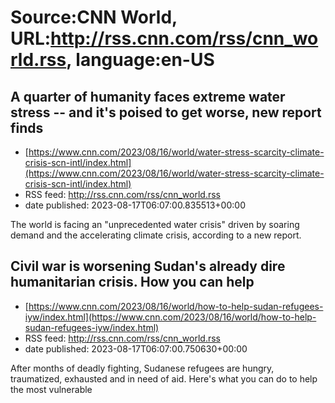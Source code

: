 # Source:CNN World, URL:http://rss.cnn.com/rss/cnn_world.rss, language:en-US

## A quarter of humanity faces extreme water stress -- and it's poised to get worse, new report finds
 - [https://www.cnn.com/2023/08/16/world/water-stress-scarcity-climate-crisis-scn-intl/index.html](https://www.cnn.com/2023/08/16/world/water-stress-scarcity-climate-crisis-scn-intl/index.html)
 - RSS feed: http://rss.cnn.com/rss/cnn_world.rss
 - date published: 2023-08-17T06:07:00.835513+00:00

The world is facing an "unprecedented water crisis" driven by soaring demand and the accelerating climate crisis, according to a new report.

## Civil war is worsening Sudan's already dire humanitarian crisis. How you can help
 - [https://www.cnn.com/2023/08/16/world/how-to-help-sudan-refugees-iyw/index.html](https://www.cnn.com/2023/08/16/world/how-to-help-sudan-refugees-iyw/index.html)
 - RSS feed: http://rss.cnn.com/rss/cnn_world.rss
 - date published: 2023-08-17T06:07:00.750630+00:00

After months of deadly fighting, Sudanese refugees are hungry, traumatized, exhausted and in need of aid. Here's what you can do to help the most vulnerable

